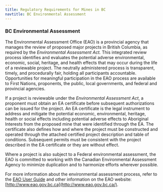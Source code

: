```yaml
---
title: Regulatory Requirements for Mines in BC
navtitle: BC Environmental Assessment
---
```

### BC Environmental Assessment

The Environmental Assessment Office (EAO) is a provincial agency that manages the review of proposed major projects in British Columbia, as required by the _Environmental Assessment Act._ This integrated review process identifies and evaluates the potential adverse environmental, economic, social, heritage, and health effects that may occur during the life of a reviewable project. The neutrally administered process is transparent, timely, and procedurally fair, holding all participants accountable. Opportunities for meaningful participation in the EAO process are available to First Nations, proponents, the public, local governments, and federal and provincial agencies.

If a project is reviewable under the _Environmental Assessment Act_, a proponent must obtain an EA certificate before subsequent authorizations can be issued for the project. An EA certificate is the legal instrument to address and mitigate the potential economic, environmental, heritage, health or social effects including potential adverse effects to Aboriginal Interests from the proposed mine that were identified through the EA. The certificate also defines how and where the project must be constructed and operated through the attached certified project description and table of conditions. Subsequent permits must be consistent with the project described in the EA certificate or they are without effect.

Where a project is also subject to a Federal environmental assessment, the EAO is committed to working with the Canadian Environmental Assessment Agency to minimize duplication and to harmonize efforts wherever possible.

For more information about the environmental assessment process, refer to the [EAO User Guide](http://www.eao.gov.bc.ca/pdf/EAO_User_Guide_20100415.pdf) and other information on the EAO website: [http://www.eao.gov.bc.ca](http://www.eao.gov.bc.ca/).

